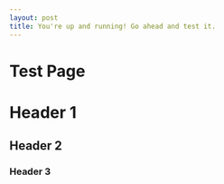 ```yaml
---
layout: post
title: You're up and running! Go ahead and test it. 
---
```




Test Page
=========

# Header 1
## Header 2
### Header 3
